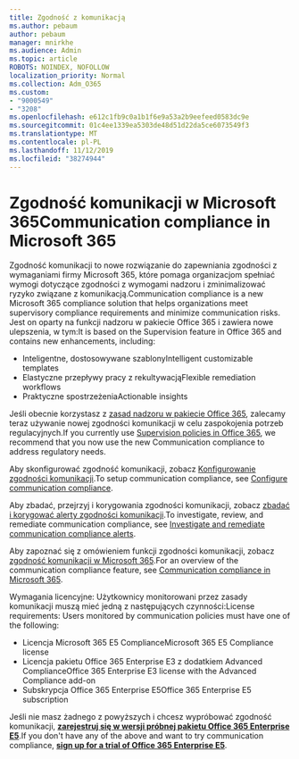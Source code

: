 ```yaml
---
title: Zgodność z komunikacją
ms.author: pebaum
author: pebaum
manager: mnirkhe
ms.audience: Admin
ms.topic: article
ROBOTS: NOINDEX, NOFOLLOW
localization_priority: Normal
ms.collection: Adm_O365
ms.custom:
- "9000549"
- "3208"
ms.openlocfilehash: e612c1fb9c0a1b1f6e9a53a2b9eefeed0583dc9e
ms.sourcegitcommit: 01c4ee1339ea5303de48d51d22da5ce6073549f3
ms.translationtype: MT
ms.contentlocale: pl-PL
ms.lasthandoff: 11/12/2019
ms.locfileid: "38274944"
---
```

# <a name="communication-compliance-in-microsoft-365"></a><span data-ttu-id="d90f6-102">Zgodność komunikacji w Microsoft 365</span><span class="sxs-lookup"><span data-stu-id="d90f6-102">Communication compliance in Microsoft 365</span></span>

<span data-ttu-id="d90f6-103">Zgodność komunikacji to nowe rozwiązanie do zapewniania zgodności z wymaganiami firmy Microsoft 365, które pomaga organizacjom spełniać wymogi dotyczące zgodności z wymogami nadzoru i zminimalizować ryzyko związane z komunikacją.</span><span class="sxs-lookup"><span data-stu-id="d90f6-103">Communication compliance is a new Microsoft 365 compliance solution that helps organizations meet supervisory compliance requirements and minimize communication risks.</span></span> <span data-ttu-id="d90f6-104">Jest on oparty na funkcji nadzoru w pakiecie Office 365 i zawiera nowe ulepszenia, w tym:</span><span class="sxs-lookup"><span data-stu-id="d90f6-104">It is based on the Supervision feature in Office 365 and contains new enhancements, including:</span></span>

- <span data-ttu-id="d90f6-105">Inteligentne, dostosowywane szablony</span><span class="sxs-lookup"><span data-stu-id="d90f6-105">Intelligent customizable templates</span></span>
- <span data-ttu-id="d90f6-106">Elastyczne przepływy pracy z rekultywacją</span><span class="sxs-lookup"><span data-stu-id="d90f6-106">Flexible remediation workflows</span></span>
- <span data-ttu-id="d90f6-107">Praktyczne spostrzeżenia</span><span class="sxs-lookup"><span data-stu-id="d90f6-107">Actionable insights</span></span>

<span data-ttu-id="d90f6-108">Jeśli obecnie korzystasz z [zasad nadzoru w pakiecie Office 365](https://docs.microsoft.com/microsoft-365/compliance/supervision-policies), zalecamy teraz używanie nowej zgodności komunikacji w celu zaspokojenia potrzeb regulacyjnych.</span><span class="sxs-lookup"><span data-stu-id="d90f6-108">If you currently use [Supervision policies in Office 365](https://docs.microsoft.com/microsoft-365/compliance/supervision-policies), we recommend that you now use the new Communication compliance to address regulatory needs.</span></span>

<span data-ttu-id="d90f6-109">Aby skonfigurować zgodność komunikacji, zobacz [Konfigurowanie zgodności komunikacji](https://docs.microsoft.com/microsoft-365/compliance/communication-compliance-configure).</span><span class="sxs-lookup"><span data-stu-id="d90f6-109">To setup communication compliance, see [Configure communication compliance](https://docs.microsoft.com/microsoft-365/compliance/communication-compliance-configure).</span></span>

<span data-ttu-id="d90f6-110">Aby zbadać, przejrzyj i korygowania zgodności komunikacji, zobacz [zbadać i korygować alerty zgodności komunikacji](https://docs.microsoft.com/microsoft-365/compliance/communication-compliance-investigate-remediate).</span><span class="sxs-lookup"><span data-stu-id="d90f6-110">To investigate, review, and remediate communication compliance, see [Investigate and remediate communication compliance alerts](https://docs.microsoft.com/microsoft-365/compliance/communication-compliance-investigate-remediate).</span></span>

<span data-ttu-id="d90f6-111">Aby zapoznać się z omówieniem funkcji zgodności komunikacji, zobacz [zgodność komunikacji w Microsoft 365](https://docs.microsoft.com/microsoft-365/compliance/communication-compliance).</span><span class="sxs-lookup"><span data-stu-id="d90f6-111">For an overview of the communication compliance feature, see [Communication compliance in Microsoft 365](https://docs.microsoft.com/microsoft-365/compliance/communication-compliance).</span></span>

<span data-ttu-id="d90f6-112">Wymagania licencyjne: Użytkownicy monitorowani przez zasady komunikacji muszą mieć jedną z następujących czynności:</span><span class="sxs-lookup"><span data-stu-id="d90f6-112">License requirements: Users monitored by communication policies must have one of the following:</span></span>

- <span data-ttu-id="d90f6-113">Licencja Microsoft 365 E5 Compliance</span><span class="sxs-lookup"><span data-stu-id="d90f6-113">Microsoft 365 E5 Compliance license</span></span>
- <span data-ttu-id="d90f6-114">Licencja pakietu Office 365 Enterprise E3 z dodatkiem Advanced Compliance</span><span class="sxs-lookup"><span data-stu-id="d90f6-114">Office 365 Enterprise E3 license with the Advanced Compliance add-on</span></span>
- <span data-ttu-id="d90f6-115">Subskrypcja Office 365 Enterprise E5</span><span class="sxs-lookup"><span data-stu-id="d90f6-115">Office 365 Enterprise E5 subscription</span></span>

<span data-ttu-id="d90f6-116">Jeśli nie masz żadnego z powyższych i chcesz wypróbować zgodność komunikacji, **[zarejestruj się w wersji próbnej pakietu Office 365 Enterprise E5](https://go.microsoft.com/fwlink/p/?LinkID=698279)**.</span><span class="sxs-lookup"><span data-stu-id="d90f6-116">If you don't have any of the above and want to try communication compliance, **[sign up for a trial of Office 365 Enterprise E5](https://go.microsoft.com/fwlink/p/?LinkID=698279)**.</span></span>